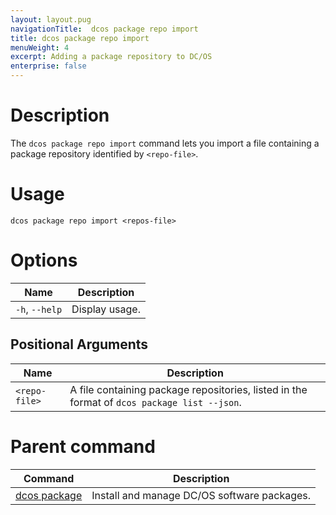 ```yaml
---
layout: layout.pug
navigationTitle:  dcos package repo import
title: dcos package repo import
menuWeight: 4
excerpt: Adding a package repository to DC/OS
enterprise: false
---
```


# Description

The `dcos package repo import` command lets you import a file containing a package repository identified by `<repo-file>`.

# Usage

```
dcos package repo import <repos-file>
```

# Options

| Name | Description |
|---------|-------------|
| `-h`, `--help` | Display usage. |

## Positional Arguments

| Name |  Description |
|---------|-------------|
| `<repo-file>` | A file containing package repositories, listed in the format of `dcos package list --json`.|

# Parent command

| Command | Description |
|---------|-------------|
| [dcos package](/mesosphere/dcos/1.12/cli/command-reference/dcos-package/)   | Install and manage DC/OS software packages. |
